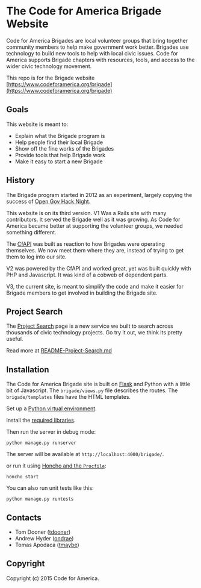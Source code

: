 # The Code for America Brigade Website

Code for America Brigades are local volunteer groups that bring together community members to help make government work better. Brigades use technology to build new tools to help with local civic issues. Code for America supports Brigade chapters with resources, tools, and access to the wider civic technology movement.

This repo is for the Brigade website [https://www.codeforamerica.org/brigade](https://www.codeforamerica.org/brigade)

## Goals
This website is meant to:
* Explain what the Brigade program is
* Help people find their local Brigade
* Show off the fine works of the Brigades
* Provide tools that help Brigade work
* Make it easy to start a new Brigade

## History

The Brigade program started in 2012 as an experiment, largely copying the success of [Open Gov Hack Night](http://opengovhacknight.org/).

This website is on its third version. V1 Was a Rails site with many contributors. It served the Brigade well as it was growing. As Code for America became better at supporting the volunteer groups, we needed something different.

The [CfAPI](http://github.com/codeforamerica/cfapi) was built as reaction to how Brigades were operating themselves. We now meet them where they are, instead of trying to get them to log into our site.

V2 was powered by the CfAPI and worked great, yet was built quickly with PHP and Javascript. It was kind of a cobweb of dependent parts.

V3, the current site, is meant to simplify the code and make it easier for Brigade members to get involved in building the Brigade site.

## Project Search
The [Project Search](http://www.codeforamerica.org/brigade/projects) page is a new service we built to search across thousands of civic technology projects. Go try it out, we think its pretty useful.

Read more at [README-Project-Search.md](README-Project-Search.md)

## Installation

The Code for America Brigade site is built on [Flask](http://flask.pocoo.org/) and Python with a little bit of Javascript. The `brigade/views.py` file describes the routes. The `brigade/templates` files have the HTML templates.

Set up a [Python virtual environment](https://github.com/codeforamerica/howto/blob/master/Python-Virtualenv.md).

Install the [required libraries](https://github.com/codeforamerica/howto/blob/master/Python-Virtualenv.md#install-packages).

Then run the server in debug mode:

    python manage.py runserver

The server will be available at `http://localhost:4000/brigade/`.

or run it using [Honcho and the `Procfile`](https://github.com/codeforamerica/howto/blob/master/Procfile.md):

    honcho start

You can also run unit tests like this:

    python manage.py runtests

Contacts
--------

* Tom Dooner ([tdooner](https://github.com/tdooner))
* Andrew Hyder ([ondrae](https://github.com/ondrae))
* Tomas Apodaca ([tmaybe](https://github.com/tmaybe))

Copyright
---------

Copyright (c) 2015 Code for America.
